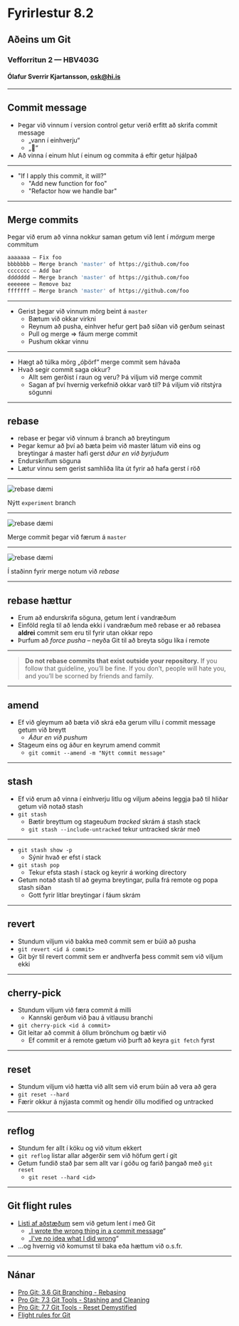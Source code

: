 # Fyrirlestur 8.2

## Aðeins um Git

### Vefforritun 2 — HBV403G

#### Ólafur Sverrir Kjartansson, [osk@hi.is](mailto:osk@hi.is)

---

## Commit message

* Þegar við vinnum í version control getur verið erfitt að skrifa commit message
  - „vann í einhverju“
  - „💩“
* Að vinna í einum hlut í einum og commita á eftir getur hjálpað

***

* "If I apply this commit, it will?"
  - "Add new function for foo"
  - "Refactor how we handle bar"

***

## Merge commits

Þegar við erum að vinna nokkur saman getum við lent í _mörgum_ merge commitum

```bash
aaaaaaa – Fix foo
bbbbbbb – Merge branch 'master' of https://github.com/foo
ccccccc – Add bar
ddddddd – Merge branch 'master' of https://github.com/foo
eeeeeee – Remove baz
fffffff – Merge branch 'master' of https://github.com/foo
```

***

* Gerist þegar við vinnum mörg beint á `master`
  - Bætum við okkar virkni
  - Reynum að pusha, einhver hefur gert það síðan við gerðum seinast
  - Pull og merge => fáum merge commit
  - Pushum okkar vinnu

***

* Hægt að túlka mörg „óþörf“ merge commit sem hávaða
* Hvað segir commit saga okkur?
  - Allt sem gerðist í raun og veru? Þá viljum við merge commit
  - Sagan af því hvernig verkefnið okkar varð til? Þá viljum við ritstýra sögunni

***

## rebase

* rebase er þegar við vinnum á branch að breytingum
* Þegar kemur að því að bæta þeim við master látum við eins og breytingar á master hafi gerst _áður en við byrjuðum_
* Endurskrifum söguna
* Lætur vinnu sem gerist samhliða líta út fyrir að hafa gerst í röð

***

![rebase dæmi](img/basic-rebase-1.png "Mynd: https://git-scm.com/book/en/v2/Git-Branching-Rebasing")

Nýtt `experiment` branch

***

![rebase dæmi](img/basic-rebase-2.png "Mynd: https://git-scm.com/book/en/v2/Git-Branching-Rebasing")

Merge commit þegar við færum á `master`

***

![rebase dæmi](img/basic-rebase-3.png "Mynd: https://git-scm.com/book/en/v2/Git-Branching-Rebasing")

Í staðinn fyrir merge notum við _rebase_

***

## rebase hættur

* Erum að endurskrifa söguna, getum lent í vandræðum
* Einföld regla til að lenda ekki í vandræðum með rebase er að rebasea **aldrei** commit sem eru til fyrir utan okkar repo
* Þurfum að _force pusha_ – neyða Git til að breyta sögu líka í remote

***

> **Do not rebase commits that exist outside your repository.**
> If you follow that guideline, you’ll be fine. If you don’t, people will hate you, and you’ll be scorned by friends and family.

***

## amend

* Ef við gleymum að bæta við skrá eða gerum villu í commit message getum við breytt
  - _Áður en við pushum_
* Stageum eins og áður en keyrum amend commit
  - `git commit --amend -m "Nýtt commit message"`

***

## stash

* Ef við erum að vinna í einhverju litlu og viljum aðeins leggja það til hliðar getum við notað stash
* `git stash`
  - Bætir breyttum og stageuðum _tracked_ skrám á stash stack
  - `git stash --include-untracked` tekur untracked skrár með

***

* `git stash show -p`
  - Sýnir hvað er efst í stack
* `git stash pop`
  - Tekur efsta stash í stack og keyrir á working directory
* Getum notað stash til að geyma breytingar, pulla frá remote og popa stash síðan
  - Gott fyrir litlar breytingar í fáum skrám

***

## revert

* Stundum viljum við bakka með commit sem er búið að pusha
* `git revert <id á commit>`
* Git býr til revert commit sem er andhverfa þess commit sem við viljum ekki

***

## cherry-pick

* Stundum viljum við færa commit á milli
  - Kannski gerðum við þau á vitlausu branchi
* `git cherry-pick <id á commit>`
* Git leitar að commit á öllum brönchum og bætir við
  - Ef commit er á remote gætum við þurft að keyra `git fetch` fyrst

***

## reset

* Stundum viljum við hætta við allt sem við erum búin að vera að gera
* `git reset --hard`
* Færir okkur á nýjasta commit og hendir öllu modified og untracked

***

## reflog

* Stundum fer allt í köku og við vitum ekkert
* `git reflog` listar allar aðgerðir sem við höfum gert í git
* Getum fundið stað þar sem allt var í góðu og farið þangað með `git reset`
  - `git reset --hard <id>`

***

## Git flight rules

* [Listi af aðstæðum](https://github.com/k88hudson/git-flight-rules) sem við getum lent í með Git
  - „[I wrote the wrong thing in a commit message](https://github.com/k88hudson/git-flight-rules#i-wrote-the-wrong-thing-in-a-commit-message)“
  - „[I've no idea what I did wrong](https://github.com/k88hudson/git-flight-rules#ive-no-idea-what-i-did-wrong)“
* ...og hvernig við komumst til baka eða hættum við o.s.fr.

***

## Nánar

* [Pro Git: 3.6 Git Branching - Rebasing](https://git-scm.com/book/en/v2/Git-Branching-Rebasing)
* [Pro Git: 7.3 Git Tools - Stashing and Cleaning](https://git-scm.com/book/en/v2/Git-Tools-Stashing-and-Cleaning)
* [Pro Git: 7.7 Git Tools - Reset Demystified](https://git-scm.com/book/en/v2/Git-Tools-Reset-Demystified)
* [Flight rules for Git](https://github.com/k88hudson/git-flight-rules)
